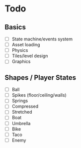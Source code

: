 # Todo
## Basics

- [ ] State machine/events system
- [ ] Asset loading
- [ ] Physics
- [ ] Tiles/level design
- [ ] Graphics

## Shapes / Player States

- [ ] Ball
- [ ] Spikes (floor/ceiling/walls)
- [ ] Springs
- [ ] Compressed
- [ ] Stretched
- [ ] Boat
- [ ] Umbrella
- [ ] Bike
- [ ] Taco
- [ ] Enemy
